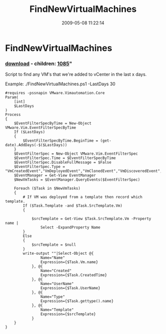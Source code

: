 ﻿---
pid:            1084
parent:         0
children:       1085
poster:         glnsize
title:          FindNewVirtualMachines
date:           2009-05-08 11:22:14
format:         posh
---

# FindNewVirtualMachines

### [download](1084.ps1) - children: [1085](1085.md)"

Script to find any VM's that we're added to vCenter in the last x days.

Example:
./FindNewVirtualMachines.ps1 -LastDays 30

```posh
#requires -pssnapin VMware.Vimautomation.Core
Param(
    [int]
    $LastDays
)
Process
{
    $EventFilterSpecByTime = New-Object VMware.Vim.EventFilterSpecByTime
    If ($LastDays)
    {
        $EventFilterSpecByTime.BeginTime = (get-date).AddDays(-$($LastDays))
    }
    $EventFilterSpec = New-Object VMware.Vim.EventFilterSpec
    $EventFilterSpec.Time = $EventFilterSpecByTime
    $EventFilterSpec.DisableFullMessage = $False
    $EventFilterSpec.Type = "VmCreatedEvent","VmDeployedEvent","VmClonedEvent","VmDiscoveredEvent","VmRegisteredEvent"
    $EventManager = Get-View EventManager
    $NewVmTasks = $EventManager.QueryEvents($EventFilterSpec)

    Foreach ($Task in $NewVmTasks)
    {
        # If VM was deployed from a template then record which template.
        If ($Task.Template -and $Task.SrcTemplate.Vm)
        {
            
            $srcTemplate = Get-View $Task.SrcTemplate.Vm -Property name | 
                Select -ExpandProperty Name
        }
        Else
        {
            $srcTemplate = $null
        }
        write-output ""|Select-Object @{
                Name="Name"
                Expression={$Task.Vm.name}
            }, @{
                Name="Created"
                Expression={$Task.CreatedTime}
            }, @{
                Name="UserName"
                Expression={$Task.UserName}
            }, @{        
                Name="Type"
                Expression={$Task.gettype().name}
            }, @{
                Name="Template"
                Expression={$srcTemplate}
            }
    } 
}
```
